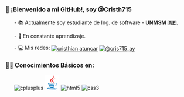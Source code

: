 <h3>👋 ¡Bienvenido a mi GitHub!, soy @Cristh715</h3>
<ul>
  <p>- 📚 Actualmente soy estudiante de Ing. de software - <b>UNMSM 🇵🇪.</b></p>
  <p>- 👀 En constante aprendizaje.</p>
  <p>- 💻 Mis redes: <a href="https://fb.com/cristhian.atuncaryataco/" target="blank"><img align="center" src="https://raw.githubusercontent.com/rahuldkjain/github-profile-readme-generator/master/src/images/icons/Social/facebook.svg" alt="cristhian atuncar" height="30" width="40" /></a>
<a href="https://instagram.com/cris715_ay" target="blank"><img align="center" src="https://raw.githubusercontent.com/rahuldkjain/github-profile-readme-generator/master/src/images/icons/Social/instagram.svg" alt="@cris715_ay" height="30" width="40" /></a>
</p></ul>

<h3 align="left">👨‍💻 Conocimientos Básicos en:</h3>
<ul><p>
  <img src="https://upload.wikimedia.org/wikipedia/commons/1/18/ISO_C%2B%2B_Logo.svg" alt="cplusplus" width="40" height="40"/> 
  <img src="https://raw.githubusercontent.com/devicons/devicon/master/icons/java/java-original.svg" alt="java" width="40" height="40"/>
  <img src="https://cdn-icons-png.flaticon.com/512/732/732212.png" alt="html5" width="40" height="40"/>
  <img src="https://www.labsrc.com/wp-content/uploads/2022/03/css3.png" alt="css3" width="41" height="41"/>
</p></ul>
<!---
Cristh715/Cristh715 is a ✨ special ✨ repository because its `README.md` (this file) appears on your GitHub profile.
You can click the Preview link to take a look at your changes.
--->
